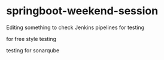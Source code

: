 # springboot-weekend-session

Editing something to check Jenkins pipelines for testing

for free style testing

testing for sonarqube
